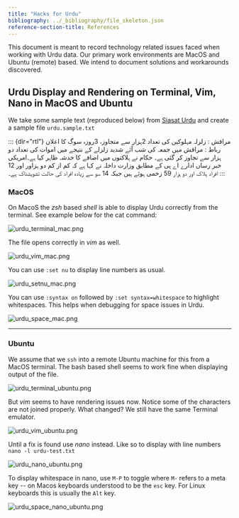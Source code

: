 ```yaml
---
title: "Hacks for Urdu"
bibliography: ../_bibliography/file_skeleton.json
reference-section-title: References
---
```


This document is meant to record technology related issues faced when working with Urdu data. Our primary work environments are MacOS and Ubuntu (remote) based. We intend to document solutions and workarounds discovered. 

## Urdu Display and Rendering on Terminal, Vim, Nano in MacOS and Ubuntu

We take some sample text (reproduced below) from [Siasat Urdu](https://urdu.siasat.com/news/مراقش-زلزلہ-مہلوکین-کی-تعداد-2ہزار-سے-م-1491628/) and create a sample file `urdu.sample.txt`

::: {dir="rtl"}
مراقش : زلزلہ مہلوکین کی تعداد 2ہزار سے متجاوز، 3روزہ سوگ کا اعلان رباط : مراقش میں جمعہ کی شب آئے شدید زلزلے کے نتیجے میں اموات کی تعداد دو ہزار سے تجاوز کر گئی ہے۔ حکام نے ہلاکتوں میں اضافے کا خدشہ ظاہر کیا ہے۔امریکی خبر رساں ادارے اے پی کے مطابق وزارت داخلہ نے کہا ہے کہ کم از کم دو ہزاور اور 12 افراد ہلاک اور دو ہزار 59 زخمی ہوئے ہیں جبکہ 14 سو سے زیادہ افراد کی حالت تشویشناک ہے۔
:::

### MacOS 
On MacoS the  _zsh_ based _shell_ is able to display Urdu correctly from the terminal. See example below for the cat command: 

![urdu_terminal_mac.png](../_images/urdu_terminal_mac.png)

The file opens correctly in _vim_ as well. 

![urdu_vim_mac.png](../_images/urdu_vim_mac.png)

You can use `:set nu` to display line numbers as usual. 

![urdu_setnu_mac.png](../_images/urdu_setnu_mac.png)

You can use `:syntax on` followed by `:set syntax=whitespace` to highlight whitespaces. This helps when debugging for space issues in Urdu. 

![urdu_space_mac.png](../_images/urdu_space_mac.png)

---

### Ubuntu

We assume that we `ssh` into a remote Ubuntu machine for this from a MacOS terminal. The bash based shell seems to work fine when displaying output of the file. 

![urdu_terminal_ubuntu.png](../_images/urdu_terminal_ubuntu.png)

But _vim_ seems to have rendering issues now. Notice some of the characters are not joined properly. What changed? We still have the same Terminal emulator. 

![urdu_vim_ubuntu.png](../_images/urdu_vim_ubuntu.png)

Until a fix is found use _nano_ instead. Like so to display with line numbers `nano -l urdu-test.txt` 

![urdu_nano_ubuntu.png](../_images/urdu_nano_ubuntu.png)

To display whitespace in nano, use `M-P` to toggle where `M-` refers to a meta key -- on Macos keyboards understood to be the `esc` key. For Linux keyboards this is usually the `Alt` key. 

![urdu_space_nano_ubuntu.png](../_images/urdu_space_nano_ubuntu.png)

